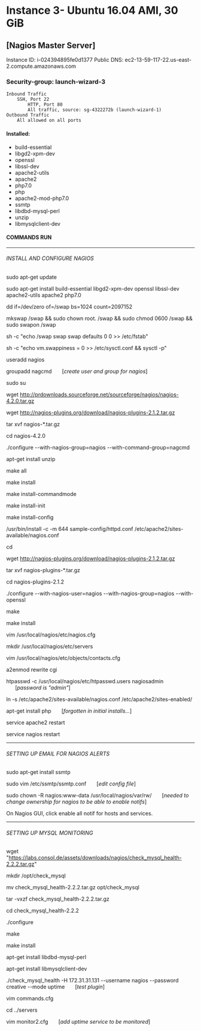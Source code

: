 # Instance 3- Ubuntu 16.04 AMI, 30 GiB
## [Nagios Master Server]

Instance ID: i-024394895fe0d1377
Public DNS: ec2-13-59-117-22.us-east-2.compute.amazonaws.com


### Security-group: launch-wizard-3
	Inbound Traffic
		SSH, Port 22
            HTTP, Port 80
            All traffic, source: sg-4322272b (launch-wizard-1)
	Outbound Traffic
		All allowed on all ports

#### Installed:
- build-essential
- libgd2-xpm-dev
- openssl
- libssl-dev
- apache2-utils
- apache2
- php7.0
- php
- apache2-mod-php7.0
- ssmtp
- libdbd-mysql-perl
- unzip
- libmysqlclient-dev


#### COMMANDS RUN
_____________________
###### INSTALL AND CONFIGURE NAGIOS 

sudo apt-get update

sudo apt-get install build-essential libgd2-xpm-dev openssl libssl-dev apache2-utils apache2 php7.0

dd if=/dev/zero of=/swap bs=1024 count=2097152						

mkswap /swap && sudo chown root. /swap && sudo chmod 0600 /swap && sudo swapon /swap

sh -c "echo /swap swap swap defaults 0 0 >> /etc/fstab"

sh -c "echo vm.swappiness = 0 >> /etc/sysctl.conf && sysctl -p"

useradd nagios

groupadd nagcmd		&nbsp;&nbsp;&nbsp;&nbsp;&nbsp;&nbsp;[*create user and group for nagios*]

sudo su		

wget http://prdownloads.sourceforge.net/sourceforge/nagios/nagios-4.2.0.tar.gz

wget http://nagios-plugins.org/download/nagios-plugins-2.1.2.tar.gz

tar xvf nagios-*.tar.gz

cd nagios-4.2.0

./configure --with-nagios-group=nagios --with-command-group=nagcmd

apt-get install unzip

make all

make install

make install-commandmode

make install-init

make install-config

/usr/bin/install -c -m 644 sample-config/httpd.conf /etc/apache2/sites-available/nagios.conf

cd

wget http://nagios-plugins.org/download/nagios-plugins-2.1.2.tar.gz

tar xvf nagios-plugins-*.tar.gz

cd nagios-plugins-2.1.2

./configure --with-nagios-user=nagios --with-nagios-group=nagios --with-openssl

make

make install

vim /usr/local/nagios/etc/nagios.cfg		

mkdir /usr/local/nagios/etc/servers

vim /usr/local/nagios/etc/objects/contacts.cfg

a2enmod rewrite cgi

htpasswd -c /usr/local/nagios/etc/htpasswd.users nagiosadmin	&nbsp;&nbsp;&nbsp;&nbsp;&nbsp;&nbsp;[*password is "admin"*]

ln -s /etc/apache2/sites-available/nagios.conf /etc/apache2/sites-enabled/

apt-get install php		&nbsp;&nbsp;&nbsp;&nbsp;&nbsp;&nbsp;[*forgotten in initial installs...*]

service apache2 restart

service nagios restart


_____________________
###### SETTING UP EMAIL FOR NAGIOS ALERTS

sudo apt-get install ssmtp

sudo vim /etc/ssmtp/ssmtp.conf	&nbsp;&nbsp;&nbsp;&nbsp;&nbsp;&nbsp;[*edit config file*]

sudo chown -R nagios:www-data /usr/local/nagios/var/rw/		&nbsp;&nbsp;&nbsp;&nbsp;&nbsp;&nbsp;[*needed to change ownership for nagios to be able to enable notifs*]

On Nagios GUI, click enable all notif for hosts and services.



_____________________
###### SETTING UP MYSQL MONITORING

wget "https://labs.consol.de/assets/downloads/nagios/check_mysql_health-2.2.2.tar.gz"

mkdir /opt/check_mysql

mv check_mysql_health-2.2.2.tar.gz opt/check_mysql

tar -vxzf check_mysql_health-2.2.2.tar.gz

cd check_mysql_health-2.2.2

./configure

make

make install

apt-get install libdbd-mysql-perl

apt-get install libmysqlclient-dev

./check_mysql_health -H 172.31.31.131 --username nagios --password creative --mode uptime	&nbsp;&nbsp;&nbsp;&nbsp;&nbsp;&nbsp;[*test plugin*]

vim commands.cfg

cd ../servers

vim monitor2.cfg	&nbsp;&nbsp;&nbsp;&nbsp;&nbsp;&nbsp;[*add uptime service to be monitored*]



